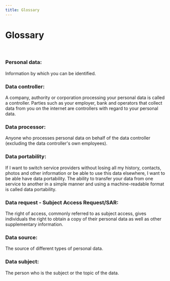 ```yaml
---
title: Glossary
---
```

# Glossary
&nbsp;

### Personal data:

Information by which you can be identified.
&nbsp;

### Data controller:

A company, authority or corporation processing your personal data is called a controller. Parties such as your employer, bank and operators that collect data from you on the internet are controllers with regard to your personal data.
&nbsp;

### Data processor:

Anyone who processes personal data on behalf of the data controller (excluding the data controller's own employees).
&nbsp;

### Data portability:

If I want to switch service providers without losing all my history, contacts, photos and other information or be able to use this data elsewhere, I want to be able have data portability. The ability to transfer your data from one service to another in a simple manner and using a machine-readable format is called data portability.
&nbsp;

### Data request - Subject Access Request/SAR:

The right of access, commonly referred to as subject access, gives individuals the right to obtain a copy of their personal data as well as other supplementary information.
&nbsp;

### Data source:

The source of different types of personal data.
&nbsp;

### Data subject:

The person who is the subject or the topic of the data.
